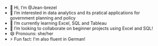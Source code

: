 - 👋 Hi, I’m @Jean-brezel
- 👀 I’m interested in data analytics and its pratical applications for government planning and policy
- 🌱 I’m currently learning Excel, SQL and Tableau
- 💞️ I’m looking to collaborate on beginner projects using Excel and SQL!
- 😄 Pronouns: she/her
- ⚡ Fun fact: I'm also fluent in German!
